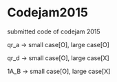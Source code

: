 # Codejam2015

submitted code of codejam 2015

qr_a -> small case[O], large case[O]

qr_d -> small case[O], large case[X]

1A_B -> small case[O], large case[X]

